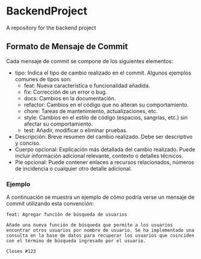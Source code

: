  # BackendProject
A repository for the backend project


## Formato de Mensaje de Commit

Cada mensaje de commit se compone de los siguientes elementos:
* tipo: Indica el tipo de cambio realizado en el commit. Algunos ejemplos comunes de tipos son:
  * feat: Nueva característica o funcionalidad añadida.
  * fix: Corrección de un error o bug.
  * docs: Cambios en la documentación.
  * refactor: Cambios en el código que no alteran su comportamiento.
  * chore: Tareas de mantenimiento, actualizaciones, etc.
  * style: Cambios en el estilo de código (espacios, sangrías, etc.) sin afectar su comportamiento.
  * test: Añadir, modificar o eliminar pruebas.
* Descripción: Breve resumen del cambio realizado. Debe ser descriptivo y conciso.
* Cuerpo opcional: Explicación más detallada del cambio realizado. Puede incluir información adicional relevante, contexto o detalles técnicos.
* Pie opcional: Puede contener enlaces a recursos relacionados, números de incidencia o cualquier otro detalle adicional.

### Ejemplo
A continuación se muestra un ejemplo de cómo podría verse un mensaje de commit utilizando esta convención:

``` 
feat: Agregar función de búsqueda de usuarios

Añade una nueva función de búsqueda que permite a los usuarios encontrar otros usuarios por nombre de usuario. Se ha implementado una consulta en la base de datos para recuperar los usuarios que coinciden con el término de búsqueda ingresado por el usuario.

Closes #123 
```
